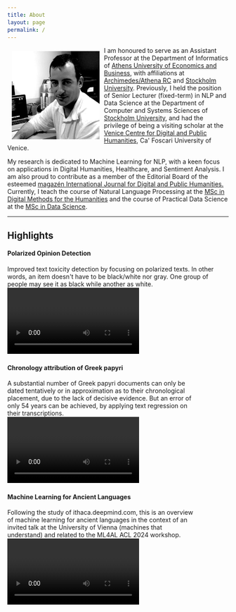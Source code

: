 ```yaml
---
title: About
layout: page
permalink: /
---
```


<img src="docs/assets/logo.jpeg" align="left" width="200px" style="padding:10px;"/>

I am honoured to serve as an Assistant Professor at the Department of Informatics of [Athens University of Economics and Business](https://aueb.gr/en), with affiliations at [Archimedes/Athena RC](https://www.athenarc.gr/en/archimedes) and [Stockholm University](https://dsv.su.se/en/). 
Previously, I held the position of Senior Lecturer (fixed-term) in NLP and Data Science at the Department of Computer and Systems Sciences of [Stockholm University](https://dsv.su.se/en/), and had the privilege of being a visiting scholar at the [Venice Centre for Digital and Public Humanities](https://vedph.github.io/), Ca' Foscari University of Venice.

My research is dedicated to Machine Learning for NLP, with a keen focus on applications in Digital Humanities, Healthcare, and Sentiment Analysis. I am also proud to contribute as a member of the Editorial Board of the esteemed [magazén International Journal for Digital and Public Humanities.](https://edizionicafoscari.unive.it/en/edizioni4/riviste/magazen/info)
Currently, I teach the course of Natural Language Processing at the [MSc in Digital Methods for the Humanities](https://www.dept.aueb.gr/en/dmh) and the course of Practical Data Science at the [MSc in Data Science](https://datascience.aueb.gr).

---
<h2>Highlights</h2>
<div style="max-width: 730px;">
    <h4>Polarized Opinion Detection</h4>
    <div>Improved text toxicity detection by focusing on polarized texts. In other words, an item doesn't have to be black/white nor gray. One group of people may see it as black while another as white.</div>
    <video src="https://s3.amazonaws.com/pf-user-files-01/u-59356/uploads/2024-02-25/0123olf/nDFU-talk.mp4" controls="controls" style="max-width: 430px;">
    </video>
</div>

<div style="max-width: 430px;">
    <h4>Chronology attribution of Greek papyri</h4>
    <div>A substantial number of Greek papyri documents can only be dated tentatively or in approximation as to their chronological placement, due to the lack of decisive evidence. But an error of only 54 years can be achieved, by applying text regression on their transcriptions.</div>
    <video src="https://aclanthology.org/2023.acl-long.556.mp4" controls="controls" style="max-width: 430px;">
    </video>
</div>

<div style="max-width: 430px;">
    <h4>Machine Learning for Ancient Languages</h4>
    <div>Following the study of <a src="https://ithaca.deepmind.com">ithaca.deepmind.com</a>, this is an overview of machine learning for ancient languages in the context of an invited talk at the University of Vienna (<a src="https://dm.cs.univie.ac.at/teaching/machines-that-understand">machines that understand</a>) and related to the <a src="https://www.ml4al.com/">ML4AL ACL 2024 workshop</a>.</div>
    <video src="https://www.youtube.com/watch?v=ChZdDGXY4BU" controls="controls" style="max-width: 430px;">
    </video>
</div>

